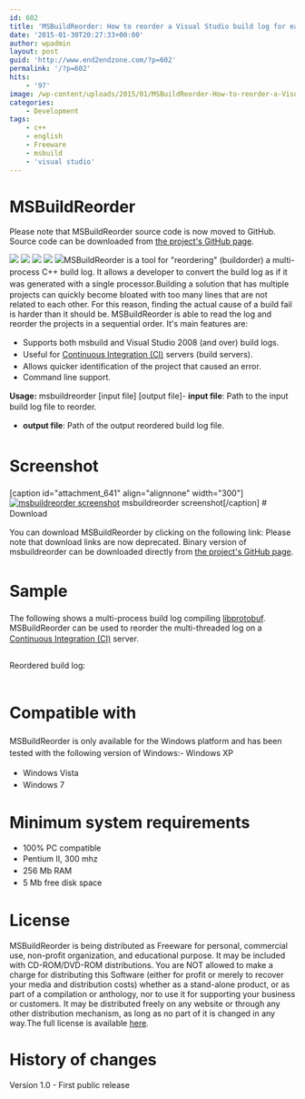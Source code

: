 ```yaml
---
id: 602
title: 'MSBuildReorder: How to reorder a Visual Studio build log for easy reading'
date: '2015-01-30T20:27:33+00:00'
author: wpadmin
layout: post
guid: 'http://www.end2endzone.com/?p=602'
permalink: '/?p=602'
hits:
    - '97'
image: /wp-content/uploads/2015/01/MSBuildReorder-How-to-reorder-a-Visual-Studio-build-log-for-easy-reading.png
categories:
    - Development
tags:
    - c++
    - english
    - Freeware
    - msbuild
    - 'visual studio'
---
```


# MSBuildReorder

Please note that MSBuildReorder source code is now moved to GitHub. Source code can be downloaded from [the project's GitHub page](http://github.com/end2endzone/msbuildreorder).

![](https://img.shields.io/badge/License-MIT-yellow.svg) ![](https://img.shields.io/github/release/end2endzone/msbuildreorder.svg) ![](https://ci.appveyor.com/api/projects/status/911ry08o97ubv506/branch/master?svg=true) ![](https://img.shields.io/appveyor/tests/end2endzone/msbuildreorder/master.svg) ![](https://img.shields.io/github/downloads/end2endzone/msbuildreorder/total.svg)<span style="line-height: 1.5;">MSBuildReorder is a tool for "reordering" (buildorder) a multi-process C++ build log. It allows a developer to convert the build log as if it was generated with a single processor.</span>Building a solution that has multiple projects can quickly become bloated with too many lines that are not related to each other. For this reason, finding the actual cause of a build fail is harder than it should be. MSBuildReorder is able to read the log and reorder the projects in a sequential order. It's main features are:

- <span style="line-height: 1.5;">Supports both msbuild and Visual Studio 2008 (and over) build logs.</span>
- <span style="line-height: 1.5;">Useful for [Continuous Integration (CI)](http://en.wikipedia.org/wiki/Continuous_integration) servers (build servers).</span>
- <span style="line-height: 1.5;">Allows quicker identification of the project that caused an error.</span>
- Command line support.

<span style="line-height: 1.5;">**Usage:** </span><span style="line-height: 1.5;">msbuildreorder \[input file\] \[output file\]</span>- **input file**: Path to the input build log file to reorder.
- **<span style="line-height: 1.5;">output file</span>**: Path of the output reordered build log file.

# <span style="line-height: 1.5;">Screenshot</span>

\[caption id="attachment\_641" align="alignnone" width="300"\][![msbuildreorder screenshot](https://www.end2endzone.com/wp-content/uploads/2015/01/msbuildreorder-screenshot-300x130.png)](https://www.end2endzone.com/wp-content/uploads/2015/01/msbuildreorder-screenshot.png) msbuildreorder screenshot\[/caption\] # <span style="line-height: 1.5;">Download</span>

You can download MSBuildReorder by clicking on the following link: Please note that download links are now deprecated. Binary version of msbuildreorder can be downloaded directly from [the project's GitHub page](http://github.com/end2endzone/msbuildreorder/releases).

# <span style="line-height: 1.5;">Sample</span>

The following shows a multi-process build log compiling [libprotobuf](http://code.google.com/p/protobuf/). MSBuildReorder can be used to reorder the multi-threaded log on a <span style="line-height: 1.5;">[Continuous Integration (CI)](http://en.wikipedia.org/wiki/Continuous_integration)</span> server.

```
```

Reordered build log:

```
```

# <span style="line-height: 1.5;">Compatible with</span>

<span style="line-height: 1.5;">MSBuildReorder is only available for the Windows platform and has been tested with the following version of Windows:</span>- Windows XP
- <span style="text-align: justify; line-height: 1.5;">Windows Vista</span>
- <span style="text-align: justify; line-height: 1.5;">Windows 7</span>

# Minimum system requirements

- 100% PC compatible
- <span style="text-align: justify; line-height: 1.5;">Pentium II, 300 mhz</span>
- <span style="text-align: justify; line-height: 1.5;">256 Mb RAM</span>
- <span style="text-align: justify; line-height: 1.5;">5 Mb free disk space</span>

# License

<span lang="EN-US">MSBuildReorder is being distributed as Freeware for personal, commercial use, non-profit organization, and educational purpose. It may be included with CD-ROM/DVD-ROM distributions. You are NOT allowed to make a charge for distributing this Software (either for profit or merely to recover your media and distribution costs) whether as a stand-alone product, or as part of a compilation or anthology, nor to use it for supporting your business or customers. It may be distributed freely on any website or through any other distribution mechanism, as long as no part of it is changed in any way.</span>The full license is available [here](https://www.end2endzone.com/wp-content/uploads/2015/01/MSBuildReorder-EULA.htm).

# History of changes

Version 1.0 - First public release